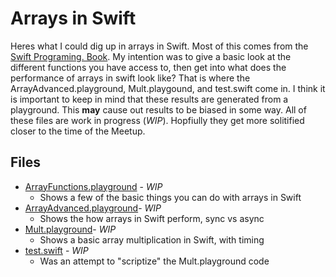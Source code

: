 # Arrays in Swift

Heres what I could dig up in arrays in Swift. Most of this comes from the [Swift Programing. Book](https://developer.apple.com/library/content/documentation/Swift/Conceptual/Swift_Programming_Language/CollectionTypes.html#//apple_ref/doc/uid/TP40014097-CH8-ID105). My intention was to give a basic look at the different functions you have access to, then get into what does the performance of arrays in swift look like? That is where the ArrayAdvanced.playground, Mult.playgound, and test.swift come in. I think it is important to keep in mind that these results are generated from a playground. This __may__ cause out results to be biased in some way. All of these files are work in progress (*WIP*). Hopfiully they get more solitified closer to the time of the Meetup.  

## Files
- [ArrayFunctions.playground](https://github.com/learn-swift-winnipeg/ArrayFun/tree/master/ArrayFunctions.playground) - *WIP*
    - Shows a few of the basic things you can do with arrays in Swift
- [ArrayAdvanced.playground](https://github.com/learn-swift-winnipeg/ArrayFun/tree/master/ArrayAdvanced.playground)- *WIP*
    - Shows the how arrays in Swift perform, sync vs async
- [Mult.playground](https://github.com/learn-swift-winnipeg/ArrayFun/tree/master/Mult.playground)- *WIP*
    - Shows a basic array multiplication in Swift, with timing
- [test.swift](https://github.com/learn-swift-winnipeg/ArrayFun/blob/master/test.swift) - *WIP*
    - Was an attempt to "scriptize" the Mult.playground code



